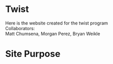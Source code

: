 # Twist
Here is the website created for the twist program 
<br> Collaborators:
<br> Matt Chumsena, Morgan Perez, Bryan Weikle
<br><h1>Site Purpose
